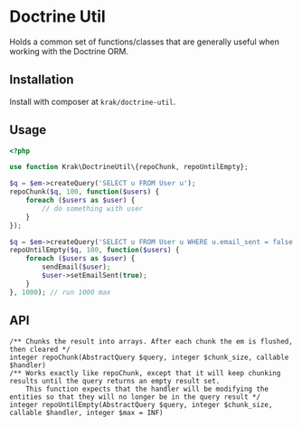 # Doctrine Util

Holds a common set of functions/classes that are generally useful when working with the Doctrine ORM.

## Installation

Install with composer at `krak/doctrine-util`.

## Usage

```php
<?php

use function Krak\DoctrineUtil\{repoChunk, repoUntilEmpty};

$q = $em->createQuery('SELECT u FROM User u');
repoChunk($q, 100, function($users) {
    foreach ($users as $user) {
        // do something with user
    }
});

$q = $em->createQuery('SELECT u FROM User u WHERE u.email_sent = false');
repoUntilEmpty($q, 100, function($users) {
    foreach ($users as $user) {
        sendEmail($user);
        $user->setEmailSent(true);
    }
}, 1000); // run 1000 max
```

## API

```
/** Chunks the result into arrays. After each chunk the em is flushed, then cleared */
integer repoChunk(AbstractQuery $query, integer $chunk_size, callable $handler)
/** Works exactly like repoChunk, except that it will keep chunking results until the query returns an empty result set.
    This function expects that the handler will be modifying the entities so that they will no longer be in the query result */
integer repoUntilEmpty(AbstractQuery $query, integer $chunk_size, callable $handler, integer $max = INF)
```
